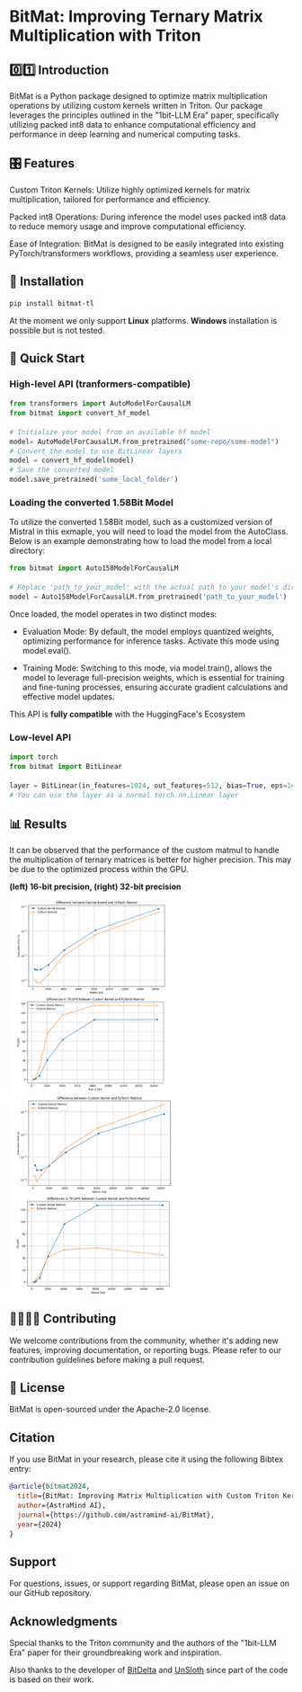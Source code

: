 # BitMat: Improving Ternary Matrix Multiplication with Triton


## 0️⃣1️⃣ Introduction
BitMat is a Python package designed to optimize matrix multiplication operations by utilizing custom kernels written in Triton. Our package leverages the principles outlined in the "1bit-LLM Era" paper, specifically utilizing packed int8 data to enhance computational efficiency and performance in deep learning and numerical computing tasks.

## 🎛 Features
Custom Triton Kernels: Utilize highly optimized kernels for matrix multiplication, tailored for performance and efficiency.

Packed int8 Operations: During inference the model uses packed int8 data to reduce memory usage and improve computational efficiency.

Ease of Integration: BitMat is designed to be easily integrated into existing PyTorch/transformers workflows, providing a seamless user experience.
## 💾 Installation
```bash
pip install bitmat-tl
```
At the moment we only support **Linux** platforms. **Windows** installation is possible but is not tested.
## 🏁 Quick Start

### High-level API (tranformers-compatible)
```python
from transformers import AutoModelForCausalLM
from bitmat import convert_hf_model

# Initialize your model from an available hf model
model= AutoModelForCausalLM.from_pretrained("some-repo/some-model")
# Convert the model to use BitLinear layers
model = convert_hf_model(model)
# Save the converted model
model.save_pretrained('some_local_folder')
```
### Loading the converted 1.58Bit Model
To utilize the converted 1.58Bit model, such as a customized version of Mistral in this exmaple, you will need to load the model from the AutoClass. Below is an example demonstrating how to load the model from a local directory:

```python
from bitmat import Auto158ModelForCausalLM

# Replace 'path_to_your_model' with the actual path to your model's directory
model = Auto158ModelForCausalLM.from_pretrained('path_to_your_model')
```
Once loaded, the model operates in two distinct modes:

- Evaluation Mode: By default, the model employs quantized weights, optimizing performance for inference tasks. Activate this mode using model.eval().

- Training Mode: Switching to this mode, via model.train(), allows the model to leverage full-precision weights, which is essential for training and fine-tuning processes, ensuring accurate gradient calculations and effective model updates.


This API is **fully compatible** with the HuggingFace's Ecosystem 


### Low-level API
```python
import torch
from bitmat import BitLinear

layer = BitLinear(in_features=1024, out_features=512, bias=True, eps=1e-5)
# You can use the layer as a normal torch.nn.Linear layer
```

## 📊 Results

It can be observed that the performance of the custom matmul to 
handle the multiplication of ternary matrices is better for higher precision. 
This may be due to the optimized process within the GPU.


**(left) 16-bit precision, (right) 32-bit precision**

<img src="img/fp16.png" width="300" alt="Local Image"> <img src="img/fp32.png" width="300" alt="Local Image">


## 🫱🏼‍🫲🏽 Contributing
We welcome contributions from the community, whether it's adding new features, improving documentation, or reporting bugs. Please refer to our contribution guidelines before making a pull request.

## 📜 License
BitMat is open-sourced under the Apache-2.0 license.

## Citation
If you use BitMat in your research, please cite it using the following Bibtex entry:

```bibtex
@article{bitmat2024,
  title={BitMat: Improving Matrix Multiplication with Custom Triton Kernels},
  author={AstraMind AI},
  journal={https://github.com/astramind-ai/BitMat},
  year={2024}
}
```
## Support
For questions, issues, or support regarding BitMat, please open an issue on our GitHub repository.

## Acknowledgments
Special thanks to the Triton community and the authors of the "1bit-LLM Era" paper for their groundbreaking work and inspiration.

Also thanks to the developer of [BitDelta](https://github.com/FasterDecoding/BitDelta/) and [UnSloth](https://github.com/unslothai/unsloth) since part of the code is based on their work.

